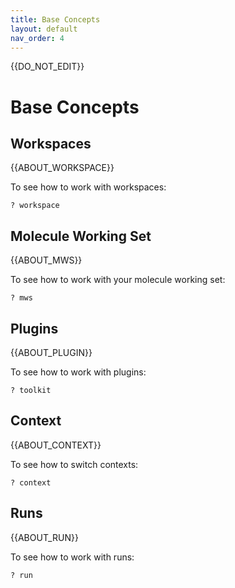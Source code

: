 ```yaml
---
title: Base Concepts
layout: default
nav_order: 4
---
```


{{DO_NOT_EDIT}}

# Base Concepts

## Workspaces

{{ABOUT_WORKSPACE}}

To see how to work with workspaces:

    ? workspace

## Molecule Working Set

{{ABOUT_MWS}}

To see how to work with your molecule working set:

    ? mws

## Plugins

{{ABOUT_PLUGIN}}

To see how to work with plugins:

    ? toolkit

## Context

{{ABOUT_CONTEXT}}

To see how to switch contexts:

    ? context

## Runs

{{ABOUT_RUN}}

To see how to work with runs:

    ? run

